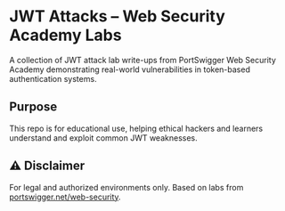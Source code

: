 # JWT Attacks – Web Security Academy Labs

A collection of JWT attack lab write-ups from PortSwigger Web Security Academy demonstrating real-world vulnerabilities in token-based authentication systems.


##  Purpose
This repo is for educational use, helping ethical hackers and learners understand and exploit common JWT weaknesses.

## ⚠️ Disclaimer
For legal and authorized environments only. Based on labs from [portswigger.net/web-security](https://portswigger.net/web-security).
